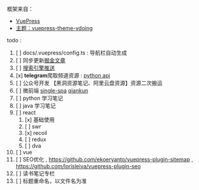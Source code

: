 框架来自：
- [VuePress](https://v1.vuepress.vuejs.org/zh/)
- [主题：vuepress-theme-vdoing](https://doc.xugaoyi.com/)

todo : 
1. [ ] docs/.vuepress/config.ts : 导航栏自动生成
2. [ ] 同步更新[掘金文章](https://juejin.cn/creator/home)
3. [ ] [搜索引擎推送](https://blog.csdn.net/qq_41187256/article/details/79734463)
4. [x] **telegram**爬取频道资源 : [python api](https://docs.telethon.dev/en/stable/)
5. [ ] 公众号开发 【黑洞资源笔记、阿里云盘资源】资源二次搬运
6. [ ] 微前端 [single-spa](https://zh-hans.single-spa.js.org/docs/getting-started-overview) [qiankun](https://qiankun.umijs.org/zh)
7.  [ ] python 学习笔记
8.  [ ] java 学习笔记
9.  [ ] react
    1.  [x] 基础使用
    2.  [ ] swr
    3.  [x] recoil
    4.  [ ] redux
    5.  [ ] dva
10. [ ] vue
11. [ ] SEO优化 , https://github.com/ekoeryanto/vuepress-plugin-sitemap , https://github.com/lorisleiva/vuepress-plugin-seo
12. [ ] 读书笔记专栏
13. [ ] 标题重命名，以文件名为准